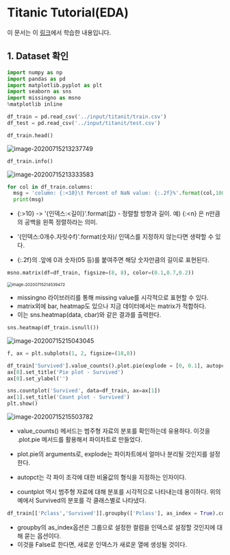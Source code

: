 # Titanic Tutorial(EDA)

이 문서는 이 [링크](https://kaggle-kr.tistory.com/32)에서 학습한 내용입니다.



## 1. Dataset 확인

```python
import numpy as np
import pandas as pd
import matplotlib.pyplot as plt
import seaborn as sns
import missingno as msno
%matplotlib inline

df_train = pd.read_csv('../input/titanit/train.csv')
df_test = pd.read_csv('../input/titanit/test.csv')

df_train.head()
```

![image-20200715213237749](C:\Users\moon\AppData\Roaming\Typora\typora-user-images\image-20200715213237749.png)

```python
df_train.info()
```

![image-20200715213333583](C:\Users\moon\AppData\Roaming\Typora\typora-user-images\image-20200715213333583.png)

```python
for col in df_train.columns:
  msg = 'column: {:<10}\t Percent of NaN value: {:.2f}%'.format(col,100*(df_train[col].isnull().sum()/df_train[col].shape[0]))
  print(msg)
```

- {:>10} -> '{인덱스:<길이}'.format(값) - 정렬할 방향과 길이. 예) {:<n} 은 n만큼의 공백을 왼쪽 정렬하라는 의미.

- '{인덱스:0개수.자릿수f}'.format(숫자)/ 인덱스를 지정하지 않는다면 생략할 수 있다.

- {:.2f}의 .앞에 0과 숫자(05 등)를 붙여주면 해당 숫자만큼의 길이로 표현된다.

```python
msno.matrix(df=df_train, figsize=(8, 8), color=(0.1,0.7,0.2))
```

<img src="C:\Users\moon\AppData\Roaming\Typora\typora-user-images\image-20200715214539472.png" alt="image-20200715214539472" style="zoom:67%;" />

- missingno 라이브러리를 통해 missing value를 시각적으로 표현할 수 있다.
- matrix외에 bar, heatmap도 있으나 지금 데이터에서는 matrix가 적합하다.
- 이는 sns.heatmap(data, cbar)와 같은 결과를 출력한다.

```python
sns.heatmap(df_train.isnull())
```

![image-20200715215043045](C:\Users\moon\AppData\Roaming\Typora\typora-user-images\image-20200715215043045.png)

```python
f, ax = plt.subplots(1, 2, figsize=(18,8))

df_train['Survived'].value_counts().plot.pie(explode = [0, 0.1], autopct = '%1.1f%%', ax=ax[0], shadow=True)
ax[0].set_title('Pie plot - Survived')
ax[0].set_ylabel('')

sns.countplot('Survived', data=df_train, ax=ax[1])
ax[1].set_title('Count plot - Survived')
plt.show()
```

![image-20200715215503782](C:\Users\moon\AppData\Roaming\Typora\typora-user-images\image-20200715215503782.png)

- value_counts() 메서드는 범주형 자료의 분포를 확인하는데 유용하다. 이것을 .plot.pie 메서드를 활용해서 파이차트로 만들었다.

- plot.pie의 arguments로, explode는 파이차트에서 얼마나 분리될 것인지를 설정한다.

- autopct는 각 파이 조각에 대한 비율값의 형식을 지정하는 인자이다.

- countplot 역시 범주형 자료에 대해 분포를 시각적으로 나타내는데 용이하다. 위의 예에서 Survived의 분포를 각 클래스별로 나타냈다. 

```python
df_train[['Pclass','Survived']].groupby(['Pclass'], as_index = True).count()
```

- groupby의 as_index옵션은 그룹으로 설정한 컬럼을 인덱스로 설정할 것인지에 대해 묻는 옵션이다.
- 이것을 False로 한다면, 새로운 인덱스가 새로운 열에 생성될 것이다.